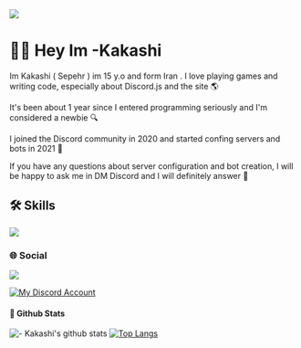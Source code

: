 <img src="https://cdn.discordapp.com/attachments/948900073880825908/1086332526370500679/kj.jpg">

# 👋🏻 Hey Im -Kakashi
Im Kakashi ( Sepehr ) im 15 y.o and form Iran . I love playing games and writing code, especially about Discord.js and the site 🌎

It's been about 1 year since I entered programming seriously and I'm considered a newbie 🔍

I joined the Discord community in 2020 and started confing servers and bots in 2021 🍷

If you have any questions about server configuration and bot creation, I will be happy to ask me in DM Discord and I will definitely answer 🧡

## 🛠 Skills
<img src="https://cdn.discordapp.com/attachments/948900073880825908/1086337206878208030/Untitled_design.png">

### 🌐 Social
<img src="https://cdn.discordapp.com/attachments/948900073880825908/1086339154071257168/Untitled_design.png">
<p align="left">
  <a href="https://discord.com/users/767483040279560232" target="_blank">
    <img alt="My Discord Account" src="https://discord.c99.nl/widget/theme-1/767483040279560232.png"  />
  </a>
</p>

#### 🚀 Github Stats
![- Kakashi's github stats](https://github-readme-stats.vercel.app/api?username=Kakashi880)
[![Top Langs](https://github-readme-stats.vercel.app/api/top-langs/?username=Kakashi880)](https://github.com/Kakashi880/github-readme-stats)
